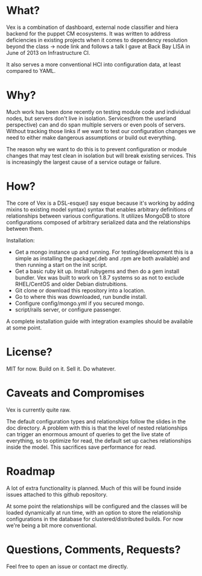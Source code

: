 What?
===

Vex is a combination of dashboard, external node classifier and hiera backend for the puppet CM ecosystems.  It was written to address deficiencies in existing projects when it comes to dependency resolution beyond the class -> node link and follows a talk I gave at Back Bay LISA in June of 2013 on Infrastructure CI.

It also serves a more conventional HCI into configuration data, at least compared to YAML.

Why?
===

Much work has been done recently on testing module code and individual nodes, but servers don't live in isolation.  Services(from the userland perspective) can and do span multiple servers or even pools of servers.  Without tracking those links if we want to test our configuration changes we need to either make dangerous assumptions or build out everything.

The reason why we want to do this is to prevent configuration or module changes that may test clean in isolation but will break existing services.  This is increasingly the largest cause of a service outage or failure.

How?
===

The core of Vex is a DSL-esque(I say esque because it's working by adding mixins to existing model syntax) syntax that enables arbitrary definitions of relationships between various configurations.  It utilizes MongoDB to store configurations composed of arbitrary serialized data and the relationships between them.

Installation:
- Get a mongo instance up and running.  For testing/development this is a simple as installing the package(.deb and .rpm are both available) and then running a start on the init script.
- Get a basic ruby kit up.  Install rubygems and then do a gem install bundler.  Vex was built to work on 1.8.7 systems so as not to exclude RHEL/CentOS and older Debian distrubitions.
- Git clone or download this repository into a location.
- Go to where this was downloaded, run bundle install.
- Configure config/mongo.yml if you secured mongo.
- script/rails server, or configure passenger.

A complete installation guide with integration examples should be available at some point.

License?
===

MIT for now.  Build on it.  Sell it.  Do whatever.

Caveats and Compromises
===

Vex is currently quite raw.

The default configuration types and relationships follow the slides in the doc directory.  A problem with this is that the level of nested relationships can trigger an enormous amount of queries to get the live state of everything, so to optimize for read, the default set up caches relationships inside the model.  This sacrifices save performance for read.

Roadmap
===
A lot of extra functionality is planned.  Much of this will be found inside issues attached to this github repository.

At some point the relationships will be configured and the classes will be loaded dynamically at run time, with an option to store the relationship configurations in the database for clustered/distributed builds.  For now we're being a bit more conventional.

Questions, Comments, Requests?
===

Feel free to open an issue or contact me directly.